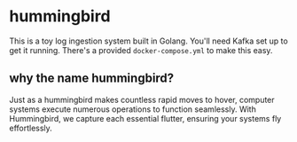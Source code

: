 # hummingbird
This is a toy log ingestion system built in Golang. You'll need Kafka set up to
get it running. There's a provided `docker-compose.yml` to make this easy.

## why the name hummingbird?
Just as a hummingbird makes countless rapid moves to hover, computer systems 
execute numerous operations to function seamlessly. With Hummingbird, we 
capture each essential flutter, ensuring your systems fly effortlessly.
